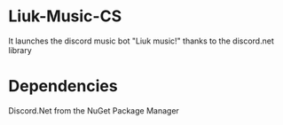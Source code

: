 # Liuk-Music-CS
It launches the discord music bot "Liuk music!" thanks to the discord.net library

# Dependencies
Discord.Net from the NuGet Package Manager
